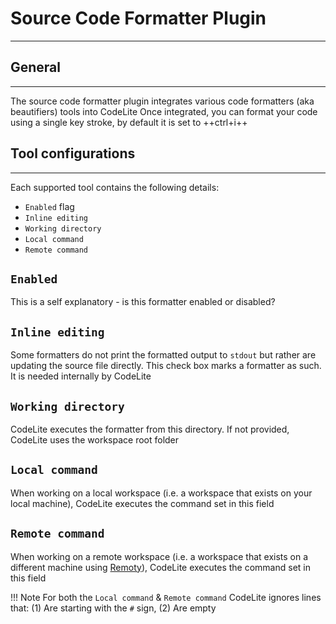 # Source Code Formatter Plugin
---

## General
---

The source code formatter plugin integrates various code formatters (aka beautifiers) tools into CodeLite
Once integrated, you can format your code using a single key stroke, by default it is set to ++ctrl+i++

## Tool configurations
---

Each supported tool contains the following details:

- `Enabled` flag
- `Inline editing`
- `Working directory`
- `Local command`
- `Remote command`

## `Enabled`

This is a self explanatory - is this formatter enabled or disabled?

## `Inline editing`

Some formatters do not print the formatted output to `stdout` but rather are updating the source file directly.
This check box marks a formatter as such. It is needed internally by CodeLite

## `Working directory`

CodeLite executes the formatter from this directory. If not provided, CodeLite uses the workspace root folder

## `Local command`

When working on a local workspace (i.e. a workspace that exists on your local machine), CodeLite executes the command
set in this field

## `Remote command`

When working on a remote workspace (i.e. a workspace that exists on a different machine using [Remoty][1]), CodeLite executes the command
set in this field


!!! Note
    For both the `Local command` & `Remote command` CodeLite ignores lines that:
    (1) Are starting with the `#` sign, (2) Are empty



 [1]: /plugins/remoty

